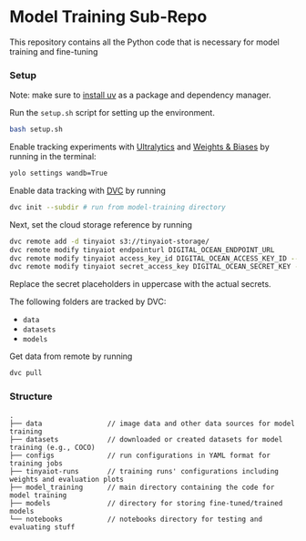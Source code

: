 # Model Training Sub-Repo

This repository contains all the Python code that is necessary for model training and fine-tuning

### Setup
Note: make sure to [install uv](https://docs.astral.sh/uv/guides/install-python/) as a package and dependency manager. 

Run the ``setup.sh`` script for setting up the environment.
```bash
bash setup.sh
```

Enable tracking experiments with [Ultralytics](https://www.ultralytics.com/) and [Weights & Biases](https://wandb.ai/) by running in the terminal:
```bash
yolo settings wandb=True
```

Enable data tracking with [DVC](https://dvc.org/doc/start) by running
```bash
dvc init --subdir # run from model-training directory
```
Next, set the cloud storage reference by running
```bash
dvc remote add -d tinyaiot s3://tinyaiot-storage/
dvc remote modify tinyaiot endpointurl DIGITAL_OCEAN_ENDPOINT_URL
dvc remote modify tinyaiot access_key_id DIGITAL_OCEAN_ACCESS_KEY_ID --local
dvc remote modify tinyaiot secret_access_key DIGITAL_OCEAN_SECRET_KEY --local
```

Replace the secret placeholders in uppercase with the actual secrets.


The following folders are tracked by DVC:
- `data`
- `datasets`
- `models`

Get data from remote by running

```bash
dvc pull
```

### Structure
```text
.
├── data                // image data and other data sources for model training
├── datasets            // downloaded or created datasets for model training (e.g., COCO)
├── configs             // run configurations in YAML format for training jobs
├── tinyaiot-runs       // training runs' configurations including weights and evaluation plots
├── model_training      // main directory containing the code for model training
├── models              // directory for storing fine-tuned/trained models
└── notebooks           // notebooks directory for testing and evaluating stuff
```